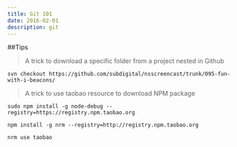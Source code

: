 ```yaml
---
title: Git 101
date: 2016-02-01
description: git
---
```


##Tips
>A trick to download a specific folder from a project nested in Github

```
svn checkout https://github.com/subdigital/nsscreencast/trunk/095-fun-with-i-beacons/
```

>A trick to use taobao resource to download NPM package

```
sudo npm install -g node-debug --registry=https://registry.npm.taobao.org

npm install -g nrm --registry=http://registry.npm.taobao.org

nrm use taobao
```


